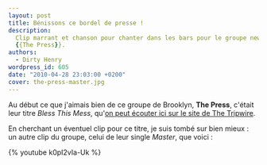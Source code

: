 ```yaml
---
layout: post
title: Bénissons ce bordel de presse !
description:
  Clip marrant et chanson pour chanter dans les bars pour le groupe new-yorkais
  {{The Press}}.
authors:
  - Dirty Henry
wordpress_id: 605
date: "2010-04-28 23:03:00 +0200"
cover: the-press-master.jpg
---
```


Au début ce que j'aimais bien de ce groupe de Brooklyn, **The Press**, c'était
leur titre _Bless This Mess_,
qu'[on peut écouter ici sur le site de The Tripwire](http://www.thetripwire.com/news/2010/04/02/premiere-the-press-bless-this-mess/).

En cherchant un éventuel clip pour ce titre, je suis tombé sur bien mieux : un
autre clip du groupe, celui de leur single _Master_, que voici :

{% youtube k0pI2vIa-Uk %}
